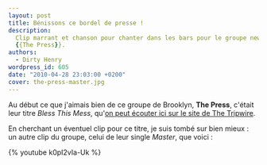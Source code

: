 ```yaml
---
layout: post
title: Bénissons ce bordel de presse !
description:
  Clip marrant et chanson pour chanter dans les bars pour le groupe new-yorkais
  {{The Press}}.
authors:
  - Dirty Henry
wordpress_id: 605
date: "2010-04-28 23:03:00 +0200"
cover: the-press-master.jpg
---
```


Au début ce que j'aimais bien de ce groupe de Brooklyn, **The Press**, c'était
leur titre _Bless This Mess_,
qu'[on peut écouter ici sur le site de The Tripwire](http://www.thetripwire.com/news/2010/04/02/premiere-the-press-bless-this-mess/).

En cherchant un éventuel clip pour ce titre, je suis tombé sur bien mieux : un
autre clip du groupe, celui de leur single _Master_, que voici :

{% youtube k0pI2vIa-Uk %}
